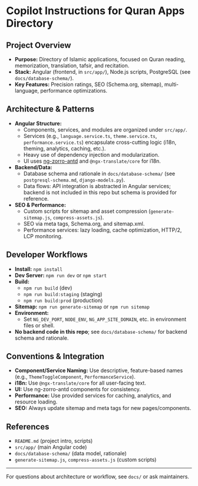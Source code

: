 # Copilot Instructions for Quran Apps Directory

## Project Overview
- **Purpose:** Directory of Islamic applications, focused on Quran reading, memorization, translation, tafsir, and recitation.
- **Stack:** Angular (frontend, in `src/app/`), Node.js scripts, PostgreSQL (see `docs/database-schema/`).
- **Key Features:** Precision ratings, SEO (Schema.org, sitemap), multi-language, performance optimizations.

## Architecture & Patterns
- **Angular Structure:**
  - Components, services, and modules are organized under `src/app/`.
  - Services (e.g., `language.service.ts`, `theme.service.ts`, `performance.service.ts`) encapsulate cross-cutting logic (i18n, theming, analytics, caching, etc.).
  - Heavy use of dependency injection and modularization.
  - UI uses [ng-zorro-antd](https://ng.ant.design/) and `@ngx-translate/core` for i18n.
- **Backend/Data:**
  - Database schema and rationale in `docs/database-schema/` (see `postgresql-schema.md`, `django-models.py`).
  - Data flows: API integration is abstracted in Angular services; backend is not included in this repo but schema is provided for reference.
- **SEO & Performance:**
  - Custom scripts for sitemap and asset compression (`generate-sitemap.js`, `compress-assets.js`).
  - SEO via meta tags, Schema.org, and sitemap.xml.
  - Performance services: lazy loading, cache optimization, HTTP/2, LCP monitoring.

## Developer Workflows
- **Install:** `npm install`
- **Dev Server:** `npm run dev` or `npm start`
- **Build:**
  - `npm run build` (dev)
  - `npm run build:staging` (staging)
  - `npm run build:prod` (production)
- **Sitemap:** `npm run generate-sitemap` or `npm run sitemap`
- **Environment:**
  - Set `NG_DEV_PORT`, `NODE_ENV`, `NG_APP_SITE_DOMAIN`, etc. in environment files or shell.
- **No backend code in this repo**; see `docs/database-schema/` for backend schema and rationale.

## Conventions & Integration
- **Component/Service Naming:** Use descriptive, feature-based names (e.g., `ThemeToggleComponent`, `PerformanceService`).
- **i18n:** Use `@ngx-translate/core` for all user-facing text.
- **UI:** Use ng-zorro-antd components for consistency.
- **Performance:** Use provided services for caching, analytics, and resource loading.
- **SEO:** Always update sitemap and meta tags for new pages/components.

## References
- `README.md` (project intro, scripts)
- `src/app/` (main Angular code)
- `docs/database-schema/` (data model, rationale)
- `generate-sitemap.js`, `compress-assets.js` (custom scripts)

---
For questions about architecture or workflow, see `docs/` or ask maintainers.
